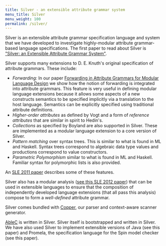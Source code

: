 ```yaml
---
title: Silver - an extensible attribute grammar system
menu_title: Silver
menu_weight: 100
permalink: /silver/
---
```


Silver is an extensible attribute grammar specification language and system that we have developed to investigate highly-modular attribute grammar-based language specifications.
The first paper to read about Silver is ["Silver: an Extensible Attribute Grammar System"](http://www-users.cs.umn.edu/~evw/pubs/vanwyk10scp/).

Silver supports many extensions to D. E. Knuth's original specification of attribute grammars.
These include:

* *Forwarding:* In our paper [Forwarding in Attribute Grammars for Modular Language Design](http://www-users.cs.umn.edu/~evw/pubs/vanwyk02cc/) we show how the notion of forwarding is integrated into attribute grammars.
  This feature is very useful in defining modular language extensions because it allows some aspects of a new constructs semantics to be specified implicitly via a translation to the host language.
  Semantics can be explicitly specified using traditional attribute definitions.
* *Higher-order attributes* as defined by Vogt and a form of *reference attributes* that are similar in spirit to Hedin's.
* *Collections* as specified by Boyland are also supported in Silver.
  These are implemented as a modular language extension to a core version of Silver.
* *Pattern matching* over syntax trees.
  This is similar to what is found in ML and Haskell.
  Syntax trees correspond to algebraic data type values and productions correspond to value constructors.
* *Parametric Polymorphism* similar to what is found in ML and Haskell.
  Familiar syntax for polymorphic lists is also provided.

An [SLE 2011 paper](http://www-users.cs.umn.edu/~evw/pubs/kaminski11sle/index.html) describes some of these features.

Silver also has a modular analysis ([see this SLE 2012 paper](http://www-users.cs.umn.edu/~evw/pubs/kaminski12sle/index.html)) that can be used in extensible languages to ensure that the composition of independently developed language extensions (that all pass this analysis) compose to form a *well-defined* attribute grammar.

Silver comes bundled with [Copper](../copper/index.html), our parser and context-aware scanner generator.

[AbleC](/ableC/index.html) is written in Silver.
Silver itself is bootstrapped and written in Silver.
We have also used Silver to implement extensible versions of Java (see this paper) and Promela, the specification language for the Spin model checker (see this paper).

